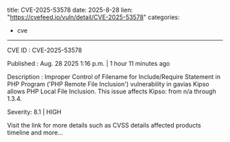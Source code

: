  
title: CVE-2025-53578
date: 2025-8-28
lien: "https://cvefeed.io/vuln/detail/CVE-2025-53578"
categories:
  - cve
---

CVE ID : CVE-2025-53578

Published :  Aug. 28
2025
1:16 p.m. | 1 hour
11 minutes ago

Description : Improper Control of Filename for Include/Require Statement in PHP Program ('PHP Remote File Inclusion') vulnerability in gavias Kipso allows PHP Local File Inclusion. This issue affects Kipso: from n/a through 1.3.4.

Severity: 8.1 | HIGH

Visit the link for more details
such as CVSS details
affected products
timeline
and more...
